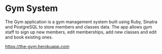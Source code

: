 # Gym System
The Gym application is a gym management system built using Ruby, Sinatra and PostgreSQL to store members and classes data. The app allows gym staff to sign up new members, edit memberships, add new classes and edit and book existing ones.

https://the-gym.herokuapp.com
